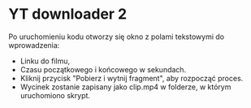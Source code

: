 # YT downloader 2

Po uruchomieniu kodu otworzy się okno z polami tekstowymi do wprowadzenia:
- Linku do filmu,
- Czasu początkowego i końcowego w sekundach.
- Kliknij przycisk "Pobierz i wytnij fragment", aby rozpocząć proces.
- Wycinek zostanie zapisany jako clip.mp4 w folderze, w którym uruchomiono skrypt.
